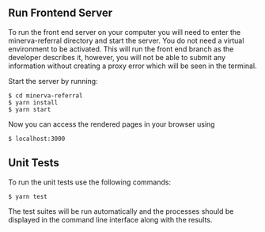 
## Run Frontend Server
To run the front end server on your computer you will need to enter the minerva-referral directory and start the server. You do not need a virtual environment to be activated.
This will run the front end branch as the developer describes it, however, you will not be able to submit any information without creating a proxy error which will be seen in the terminal. 


Start the server by running:

    $ cd minerva-referral
    $ yarn install
    $ yarn start

Now you can access the rendered pages in your browser using

    $ localhost:3000


## Unit Tests
To run the unit tests use the following commands:

    $ yarn test

The test suites will be run automatically and the processes should be displayed in the command line interface along with the results.
